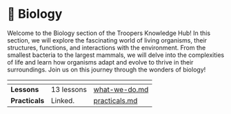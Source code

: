 # 🧬 Biology

Welcome to the Biology section of the Troopers Knowledge Hub! In this section, we will explore the fascinating world of living organisms, their structures, functions, and interactions with the environment. From the smallest bacteria to the largest mammals, we will delve into the complexities of life and learn how organisms adapt and evolve to thrive in their surroundings. Join us on this journey through the wonders of biology!

<table data-view="cards"><thead><tr><th></th><th></th><th data-hidden data-card-target data-type="content-ref"></th></tr></thead><tbody><tr><td><strong>Lessons</strong></td><td>13 lessons</td><td><a href="../../../overview/what-we-do.md">what-we-do.md</a></td></tr><tr><td><strong>Practicals</strong></td><td>Linked.</td><td><a href="practicals.md">practicals.md</a></td></tr></tbody></table>
